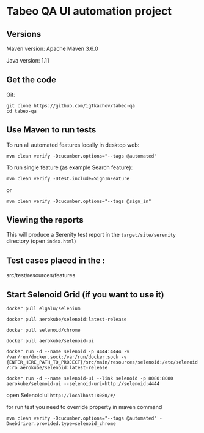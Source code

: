 # Tabeo QA UI automation project #

## Versions

Maven version: Apache Maven 3.6.0

Java version: 1.11

## Get the code

Git:

    git clone https://github.com/igTkachov/tabeo-qa
    cd tabeo-qa

## Use Maven to run tests
<!--Gradle will be added a bit later-->

To run all automated features locally in desktop web:

    mvn clean verify -Dcucumber.options="--tags @automated"

To run single feature (as example Search feature):

    mvn clean verify -Dtest.include=SignInFeature
or 

    mvn clean verify -Dcucumber.options="--tags @sign_in"

## Viewing the reports

This will produce a Serenity test report in the `target/site/serenity` directory (open `index.html`)

## Test cases placed in the :

src/test/resources/features

## Start Selenoid Grid (if you want to use it)
`docker pull elgalu/selenium`

`docker pull aerokube/selenoid:latest-release`  

`docker pull selenoid/chrome`

`docker pull aerokube/selenoid-ui`

`docker run -d --name selenoid -p 4444:4444 -v /var/run/docker.sock:/var/run/docker.sock -v {ENTER_HERE_PATH_TO_PROJECT}/src/main/resources/selenoid:/etc/selenoid/:ro aerokube/selenoid:latest-release`

`docker run -d --name selenoid-ui --link selenoid -p 8080:8080 aerokube/selenoid-ui --selenoid-uri=http://selenoid:4444`

open Selenoid ui
`http://localhost:8080/#/`

for run test you need to override property in maven command

`mvn clean verify -Dcucumber.options="--tags @automated" -Dwebdriver.provided.type=selenoid_chrome`